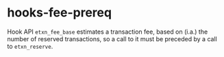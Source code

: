 # hooks-fee-prereq

Hook API `etxn_fee_base` estimates a transaction fee, based on (i.a.)
the number of reserved transactions, so a call to it must be preceded
by a call to `etxn_reserve`.
